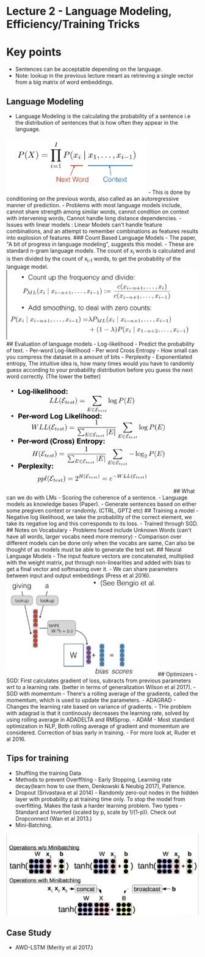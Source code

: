 # Lecture 2 - Language Modeling, Efficiency/Training Tricks
# Key points
-  Sentences can be acceptable depending on the language.
- Note: lookup in the previous lecture meant as retrieving a single vector from a big matrix of word embeddings.
## Language Modeling
- Language Modeling is the calculating the probability of a sentence i.e the distribution of sentences that is how often they appear in the language.
<img src="./images/lecture2/LM.png">
- This is done by conditioning on the previous words, also called as an autoregressive manner of prediction.
- Problems with most language models include, cannot share strength among similar words, cannot condition on context with intervening words, Cannot handle long distance dependencies.
- Issues with linear models : Linear Models can't handle feature combinations, and an attempt to remember combinations as features results into explosion of features.
### Count Based Language Models
- The paper, "A bit of progress in language modeling", suggests this model.
- These are standard n-gram language models. The count of x<sub>i</sub> words is calculated and is then divided by the count of x<sub>i-1</sub> words, to get the probability of the language model.
<img src="./images/lecture2/CLM.png">
## Evaluation of language models
- Log-likelihood - Predict the probability of text.
- Per-word Log-likelihood
- Per word Cross Entropy - How small can you compress the dataset in a amount of bits
- Perplexity - Exponentiated entropy, The intuitive idea is, how many times would you have to randomly guess according to your probability distribution before you guess the next word correctly. (The lower the better)
<img src="./images/lecture2/lmeval.png">
## What can we do with LMs
- Scoring the coherence of a sentence.
- Language models as knowledge bases (Paper).
- Generate sentences based on either some pregiven context or randomly. (CTRL, GPT2 etc)
## Training a model
- Negative log likelihood, we take the probability of the correct element, we take its negative log and this corresponds to its loss.
- Trained through SGD.
## Notes on Vocabulary
- Problems faced include Unknown Words (can't have all words, larger vocabs need more memory)
- Comparison over different models can be done only when the vocabs are same, Can also be thought of as models must be able to generate the test set.
## Neural Language Models
- The input feature vectors are concatenated, multiplied with the weight matrix, put through non-linearities and added with bias to get a final vector and softmaxing over it.
- We can share parameters between input and output embeddings (Press et al 2016).
<img src="./images/lecture2/nlm.png">
## Optimizers
- SGD: First calculates gradient of loss, subracts from previous parameters wrt to a learning rate. (better in terms of generalization Wilson et al 2017).
- SGD with momemtum - There's a rolling average of the gradients, called the momemtum, which is used to update the parameters.
- ADAGRAD - Changes the learning rate based on variance of gradients.
- THe problem with adagrad is that it continously decreases the learning rate, solved by using rolling average in ADADELTA and RMSprop.
- ADAM - Most standard optimization in NLP, Both rolling average of gradient and momemtum are considered. Correction of bias early in training.
- For more look at, Ruder et al 2016.

## Tips for training
- Shuffling the training Data
- Methods to prevent Overffiting - Early Stopping, Learning rate decay(learn how to use them, Denkowski & Neubig 2017), Patience.
- Dropout (Srivastava et al 2014) - Randomly zero-out nodes in the hidden layer with probability p at training time only. To stop the model from overfitting. Makes the task a harder learning problem. Two types - Standard and Inverted (scaled by p, scale by 1/(1-p)). Check out Dropconnect (Wan et al 2013.)
- Mini-Batching.
<img src="./images/lecture2/minibatching.png">

## Case Study
- AWD-LSTM (Merity et al 2017.)
